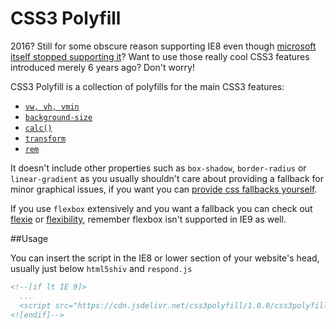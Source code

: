 CSS3 Polyfill
=============

2016? Still for some obscure reason supporting IE8 even though [microsoft itself stopped supporting it](https://www.reddit.com/r/web_design/comments/3nz4fc/microsoft_stops_supporting_internet_explorer_8910/)? Want to use those really cool CSS3 features introduced merely 6 years ago? Don't worry!

CSS3 Polyfill is a collection of polyfills for the main CSS3 features:

- [`vw, vh, vmin`](https://github.com/saabi/vminpoly)
- [`background-size`](https://github.com/Metafalica/background-size-emu)
- [`calc()`](https://github.com/closingtag/calc-polyfill)
- [`transform`](https://github.com/pbakaus/transformie)
- [`rem`](https://github.com/chuckcarpenter/REM-unit-polyfill)

It doesn't include other properties such as `box-shadow`, `border-radius` or `linear-gradient` as you usually shouldn't care about providing a fallback for minor graphical issues, if you want you can [provide css fallbacks yourself](https://css-tricks.com/css3-gradients/).

If you use `flexbox` extensively and you want a fallback you can check out [flexie](https://github.com/doctyper/flexie) or [flexibility](https://github.com/10up/flexibility), remember flexbox isn't supported in IE9 as well.

##Usage

You can insert the script in the IE8 or lower section of your website's head, usually just below `html5shiv` and `respond.js`

```html
<!--[if lt IE 9]>
  ...
  <script src="https://cdn.jsdelivr.net/css3polyfill/1.0.0/css3polyfill.min.js"></script>
<![endif]-->
```
